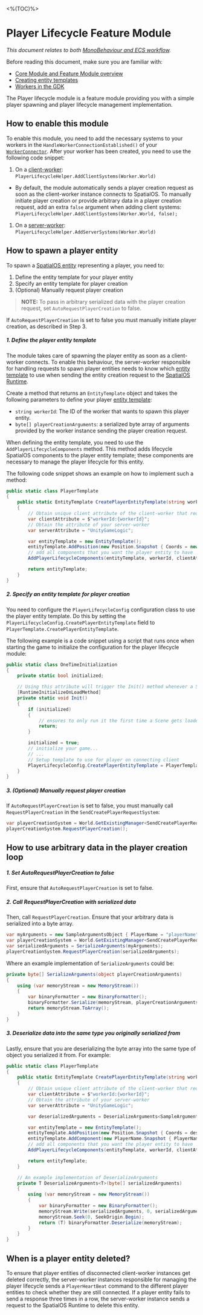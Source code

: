 [//]: # (Doc of docs reference 36)
[//]: # (TODO - technical writer review)

<%(TOC)%>
# Player Lifecycle Feature Module

_This document relates to both [MonoBehaviour and  ECS workflow]({{urlRoot}}/reference/workflows/which-workflow)._

Before reading this document, make sure you are familiar with:

  * [Core Module and Feature Module overview]({{urlRoot}}/modules/core-and-feature-module-overview)
  * [Creating entity templates]({{urlRoot}}/reference/concepts/entity-templates)
  * [Workers in the GDK]({{urlRoot}}/reference/concepts/worker)

The Player lifecycle module is a feature module providing you with a simple player spawning and player lifecycle management implementation.

## How to enable this module

To enable this module, you need to add the necessary systems to your workers in the `HandleWorkerConnectionEstablished()` of your [`WorkerConnector`]({{urlRoot}}/reference/workflows/monobehaviour/creating-workers).
After your worker has been created, you need to use the following code snippet:

1. On a [client-worker]({{urlRoot}}/reference/glossary#client-worker): `PlayerLifecycleHelper.AddClientSystems(Worker.World)`
  * By default, the module automatically sends a player creation request as soon as the client-worker instance connects to SpatialOS. To manually initiate player creation or provide arbitrary data in a player creation request, add an extra `false` argument when adding client systems: `PlayerLifecycleHelper.AddClientSystems(Worker.World, false);`
1. On a [server-worker]({{urlRoot}}/reference/glossary#server-worker): `PlayerLifecycleHelper.AddServerSystems(Worker.World)`

## How to spawn a player entity

To spawn a [SpatialOS entity]({{urlRoot}}/reference/glossary#spatialos-entity) representing
a player, you need to:

1. Define the entity template for your player entity
1. Specify an entity template for player creation
1. (Optional) Manually request player creation

>**NOTE:** To pass in arbitrary serialized data with the player creation request, set `AutoRequestPlayerCreation` to false.

If `AutoRequestPlayerCreation` is set to false you must manually initiate player creation, as described in Step 3.

##### 1. Define the player entity template

The module takes care of spawning the player entity as soon as a client-worker connects. To enable this behaviour, the server-worker responsible for handling requests to spawn player entities needs to know which [entity template]({{urlRoot}}/reference/concepts/entity-templates) to use when sending the entity creation request to the [SpatialOS Runtime]({{urlRoot}}/reference/glossary#spatialos-runtime).

Create a method that returns an `EntityTemplate` object and takes the following parameters to define your player [entity template]({{urlRoot}}/reference/concepts/entity-templates):

* `string workerId`: The ID of the worker that wants to spawn this player entity.
*  `byte[] playerCreationArguments`: a serialized byte array of arguments provided by the worker instance sending the player creation request.

When defining the entity template, you need to use the `AddPlayerLifecycleComponents` method. This method adds lifecycle SpatialOS components to the player entity template; these components are necessary to manage the player lifecycle for this entity.

The following code snippet shows an example on how to implement such a method:

```csharp
public static class PlayerTemplate
{
    public static EntityTemplate CreatePlayerEntityTemplate(string workerId, byte[] playerCreationArguments)
    {
        // Obtain unique client attribute of the client-worker that requested the player entity
        var clientAttribute = $"workerId:{workerId}";
        // Obtain the attribute of your server-worker
        var serverAttribute = "UnityGameLogic";

        var entityTemplate = new EntityTemplate();
        entityTemplate.AddPosition(new Position.Snapshot { Coords = new Coordinates() }, serverAttribute);
        // add all components that you want the player entity to have
        AddPlayerLifecycleComponents(entityTemplate, workerId, clientAttribute, serverAttribute);

        return entityTemplate;
    }
}
```

##### 2. Specify an entity template for player creation

You need to configure the `PlayerLifecycleConfig` configuration class to use the player entity template. Do this by setting the `PlayerLifecycleConfig.CreatePlayerEntityTemplate` field to `PlayerTemplate.CreatePlayerEntityTemplate`.

The following example is a code snippet using a script that runs once when starting the game to initialize the configuration for the player lifecycle module:

```csharp
public static class OneTimeInitialization
{
    private static bool initialized;

    // Using this attribute will trigger the Init() method whenever a Scene gets loaded.
    [RuntimeInitializeOnLoadMethod]
    private static void Init()
    {
        if (initialized)
        {
            // ensures to only run it the first time a Scene gets loaded.
            return;
        }

        initialized = true;
        // initialize your game...
        // ...
        // Setup template to use for player on connecting client
        PlayerLifecycleConfig.CreatePlayerEntityTemplate = PlayerTemplate.CreatePlayerEntityTemplate;
    }
}
```

##### 3. (Optional) Manually request player creation

If `AutoRequestPlayerCreation` is set to false, you must manually call `RequestPlayerCreation` in the `SendCreatePlayerRequestSystem`:

```csharp
var playerCreationSystem = World.GetExistingManager<SendCreatePlayerRequestSystem>();
playerCreationSystem.RequestPlayerCreation();
```

## How to use arbitrary data in the player creation loop

##### 1. Set AutoRequestPlayerCreation to false

First, ensure that `AutoRequestPlayerCreation` is set to false.

##### 2. Call RequestPlayerCreation with serialized data

Then, call `RequestPlayerCreation`. Ensure that your arbitrary data is serialized into a byte array.

```csharp
var myArguments = new SampleArgumentsObject { PlayerName = "playerName", SpawnPosition = new Coordinates(50, 0, 75)) };
var playerCreationSystem = World.GetExistingManager<SendCreatePlayerRequestSystem>();
var serializedArguments = SerializeArguments(myArguments);
playerCreationSystem.RequestPlayerCreation(serializedArguments);
```

Where an example implementation of `SerializeArguments` could be:

```csharp
private byte[] SerializeArguments(object playerCreationArguments)
{
    using (var memoryStream = new MemoryStream())
    {
        var binaryFormatter = new BinaryFormatter();
        binaryFormatter.Serialize(memoryStream, playerCreationArguments);
        return memoryStream.ToArray();
    }
}
```

##### 3. Deserialize data into the same type you originally serialized from

Lastly, ensure that you are deserializing the byte array into the same type of object you serialized it from. For example:

```csharp
public static class PlayerTemplate
{
    public static EntityTemplate CreatePlayerEntityTemplate(string workerId, byte[] playerCreationArguments)
    {
        // Obtain unique client attribute of the client-worker that requested the player entity
        var clientAttribute = $"workerId:{workerId}";
        // Obtain the attribute of your server-worker
        var serverAttribute = "UnityGameLogic";

        var deserializedArguments = DeserializeArguments<SampleArgumentsObject>(playerCreationArguments);

        var entityTemplate = new EntityTemplate();
        entityTemplate.AddPosition(new Position.Snapshot { Coords = deserializedArguments.SpawnPosition }, serverAttribute);
        entityTemplate.AddComponent(new PlayerName.Snapshot { PlayerName = deserializedArguments.PlayerName }, serverAttribute);
        // add all components that you want the player entity to have
        AddPlayerLifecycleComponents(entityTemplate, workerId, clientAttribute, serverAttribute);

        return entityTemplate;
    }

    // An example implementation of DeserializeArguments
    private T DeserializeArguments<T>(byte[] serializedArguments)
    {
        using (var memoryStream = new MemoryStream())
        {
            var binaryFormatter = new BinaryFormatter();
            memoryStream.Write(serializedArguments, 0, serializedArguments.Length);
            memoryStream.Seek(0, SeekOrigin.Begin);
            return (T) binaryFormatter.Deserialize(memoryStream);
        }
    }
}
```

## When is a player entity deleted?

To ensure that player entities of disconnected client-worker instances get deleted correctly, the server-worker instances responsible for managing the player lifecycle sends a `PlayerHeartBeat` command to the different player entities to check whether they are still connected. If a player entity fails to send a response three times in a row, the server-worker instance sends a request to the SpatialOS Runtime to delete this entity.
